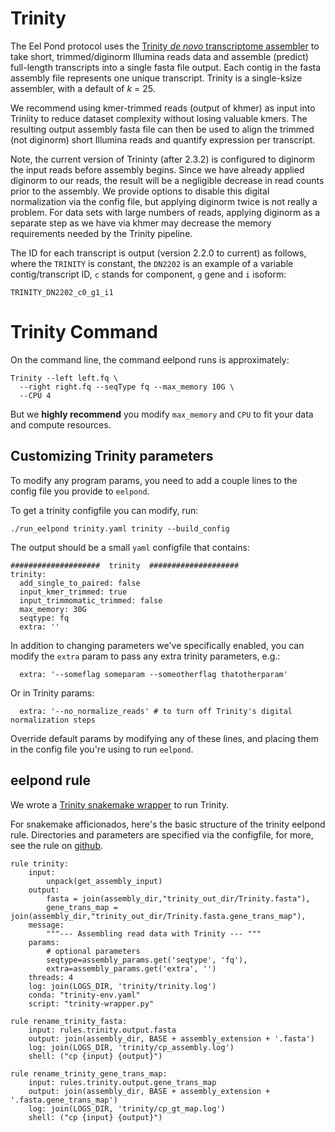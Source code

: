 # Trinity

The Eel Pond protocol uses  the [Trinity *de novo* transcriptome assembler](https://github.com/trinityrnaseq/trinityrnaseq/wiki) to take short, trimmed/diginorm Illumina reads data and assemble (predict) full-length transcripts into a single fasta file output. Each contig in the fasta assembly file represents one unique transcript. Trinity is a single-ksize assembler, with a default of *k* = 25.

We recommend using kmer-trimmed reads (output of khmer) as input into Triniity to reduce dataset complexity without losing valuable kmers. The resulting output assembly fasta file can then be used to align the trimmed (not diginorm) short Illumina reads and quantify expression per transcript.

Note, the current version of Trininty (after 2.3.2) is configured to diginorm the input reads before assembly begins. Since we have already applied diginorm to our reads, the result will be a negligible decrease in read counts prior to the assembly. We provide options to disable this digital normalization via the config file, but applying diginorm twice is not really a problem. For data sets with large numbers of reads, applying diginorm as a separate step as we have via khmer may decrease the memory requirements needed by the Trinity pipeline.

The ID for each transcript is output (version 2.2.0 to current) as follows, where the `TRINITY` is constant, the `DN2202` is an example of a variable contig/transcript ID, `c` stands for component, `g` gene and `i` isoform:

```
TRINITY_DN2202_c0_g1_i1
```

# Trinity Command

On the command line, the command eelpond runs is approximately:
```
Trinity --left left.fq \
  --right right.fq --seqType fq --max_memory 10G \
  --CPU 4
```

But we **highly recommend** you modify `max_memory` and `CPU` to fit your data and compute resources.

## Customizing Trinity parameters

To modify any program params, you need to add a couple lines to the config file you provide to `eelpond`.

To get a trinity configfile you can modify, run:
```
./run_eelpond trinity.yaml trinity --build_config
```
The output should be a small `yaml` configfile that contains:
```
####################  trinity  ####################
trinity:
  add_single_to_paired: false
  input_kmer_trimmed: true
  input_trimmomatic_trimmed: false
  max_memory: 30G
  seqtype: fq
  extra: ''
```

In addition to changing parameters we've specifically enabled, you can modify the `extra` param to pass any extra trinity parameters, e.g.:
```
  extra: '--someflag someparam --someotherflag thatotherparam'
```
Or in Trinity params:
```
  extra: '--no_normalize_reads' # to turn off Trinity's digital normalization steps 
```
Override default params by modifying any of these lines, and placing them in the config file you're using to run `eelpond`.


## eelpond rule

We wrote a [Trinity snakemake wrapper](https://snakemake-wrappers.readthedocs.io/en/stable/wrappers/trinity.html) to run Trinity.

For snakemake afficionados, here's the basic structure of the trinity eelpond rule. Directories and parameters are specified via the configfile, for more, see the rule on [github](https://github.com/dib-lab/eelpond/blob/master/rules/trinity/trinity.rule).

```
rule trinity:
    input:
        unpack(get_assembly_input)
    output:
        fasta = join(assembly_dir,"trinity_out_dir/Trinity.fasta"),
        gene_trans_map = join(assembly_dir,"trinity_out_dir/Trinity.fasta.gene_trans_map"),
    message:
        """--- Assembling read data with Trinity --- """
    params:
        # optional parameters
        seqtype=assembly_params.get('seqtype', 'fq'),
        extra=assembly_params.get('extra', '')
    threads: 4
    log: join(LOGS_DIR, 'trinity/trinity.log')
    conda: "trinity-env.yaml"
	script: "trinity-wrapper.py"

rule rename_trinity_fasta:
    input: rules.trinity.output.fasta
    output: join(assembly_dir, BASE + assembly_extension + '.fasta')
    log: join(LOGS_DIR, 'trinity/cp_assembly.log')
    shell: ("cp {input} {output}") 

rule rename_trinity_gene_trans_map:
    input: rules.trinity.output.gene_trans_map
    output: join(assembly_dir, BASE + assembly_extension + '.fasta.gene_trans_map')
    log: join(LOGS_DIR, 'trinity/cp_gt_map.log')
    shell: ("cp {input} {output}") 
```

